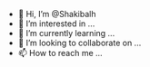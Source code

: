 - 👋 Hi, I’m @Shakibalh
- 👀 I’m interested in ...
- 🌱 I’m currently learning ...
- 💞️ I’m looking to collaborate on ...
- 📫 How to reach me ...

<!---
Shakibalh/Shakibalh is a ✨ special ✨ repository because its `README.md` (this file) appears on your GitHub profile.
You can click the Preview link to take a look at your changes.
--->

